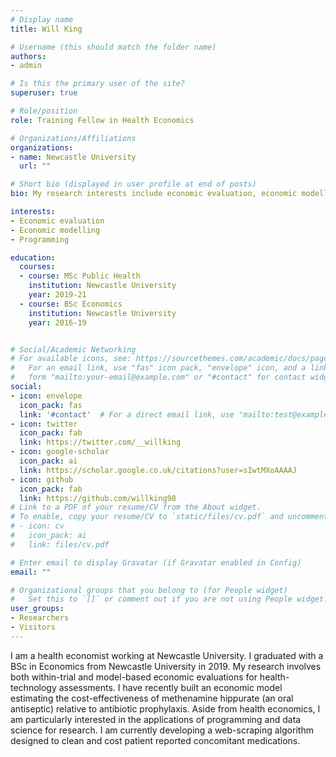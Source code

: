 ```yaml
---
# Display name
title: Will King

# Username (this should match the folder name)
authors:
- admin

# Is this the primary user of the site?
superuser: true

# Role/position
role: Training Fellow in Health Economics

# Organizations/Affiliations
organizations:
- name: Newcastle University
  url: ""

# Short bio (displayed in user profile at end of posts)
bio: My research interests include economic evaluation, economic modelling and data analysis.

interests:
- Economic evaluation
- Economic modelling
- Programming

education:
  courses:
  - course: MSc Public Health
    institution: Newcastle University
    year: 2019-21
  - course: BSc Economics
    institution: Newcastle University
    year: 2016-19


# Social/Academic Networking
# For available icons, see: https://sourcethemes.com/academic/docs/page-builder/#icons
#   For an email link, use "fas" icon pack, "envelope" icon, and a link in the
#   form "mailto:your-email@example.com" or "#contact" for contact widget.
social:
- icon: envelope
  icon_pack: fas
  link: '#contact'  # For a direct email link, use "mailto:test@example.org".
- icon: twitter
  icon_pack: fab
  link: https://twitter.com/__willking
- icon: google-scholar
  icon_pack: ai
  link: https://scholar.google.co.uk/citations?user=sIwtMXoAAAAJ
- icon: github
  icon_pack: fab
  link: https://github.com/willking98
# Link to a PDF of your resume/CV from the About widget.
# To enable, copy your resume/CV to `static/files/cv.pdf` and uncomment the lines below.
# - icon: cv
#   icon_pack: ai
#   link: files/cv.pdf

# Enter email to display Gravatar (if Gravatar enabled in Config)
email: ""

# Organizational groups that you belong to (for People widget)
#   Set this to `[]` or comment out if you are not using People widget.
user_groups:
- Researchers
- Visitors
---
```


I am a health economist working at Newcastle University. I graduated with a BSc in Economics from Newcastle University in 2019. My research involves both within-trial and model-based economic evaluations for health-technology assessments. I have recently built an economic model estimating the cost-effectiveness of methenamine hippurate (an oral antiseptic) relative to antibiotic prophylaxis. Aside from health economics, I am particularly interested in the applications of programming and data science for research. I am currently developing a web-scraping algorithm designed to clean and cost patient reported concomitant medications.
